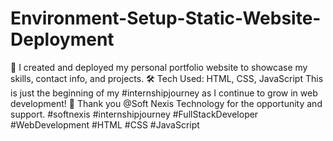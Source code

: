 # Environment-Setup-Static-Website-Deployment
  🚀 I created and deployed my personal portfolio website to showcase my skills, contact info, and projects. 🛠️ Tech Used: HTML, CSS, JavaScript   This is just the beginning of my #internshipjourney as I continue to grow in web development!  🙏 Thank you @Soft Nexis Technology for the opportunity and support. 
#softnexis #internshipjourney #FullStackDeveloper #WebDevelopment #HTML #CSS #JavaScript 
